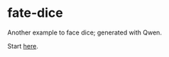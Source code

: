 # fate-dice
Another example to face dice; generated with Qwen.

Start [here](https://user-is-absinthe.github.io/fate-dice/).
